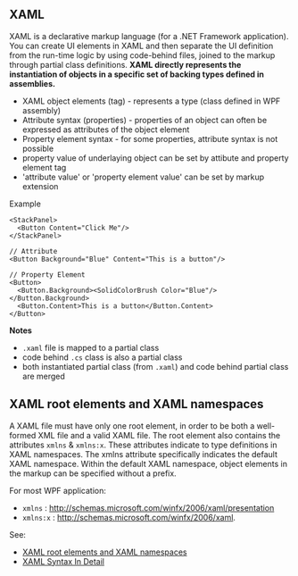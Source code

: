 ## XAML
XAML is a declarative markup language (for a .NET Framework application). 
You can create UI elements in XAML and then separate the UI definition from the run-time logic by using code-behind files, joined to the markup through partial class definitions. **XAML directly represents the instantiation of objects in a specific set of backing types defined in assemblies.**

* XAML object elements (tag) - represents a type (class defined in WPF assembly)
* Attribute syntax (properties) - properties of an object can often be expressed as attributes of the object element
* Property element syntax - for some properties, attribute syntax is not possible
* property value of underlaying object can be set by attibute and property element tag
* 'attribute value' or 'property element value' can be set by markup extension

Example
```
<StackPanel>
  <Button Content="Click Me"/>
</StackPanel>

// Attribute
<Button Background="Blue" Content="This is a button"/>

// Property Element
<Button>
  <Button.Background><SolidColorBrush Color="Blue"/></Button.Background>
  <Button.Content>This is a button</Button.Content>
</Button>
```

**Notes**
* `.xaml` file is mapped to a partial class
* code behind `.cs` class is also a partial class
* both instantiated partial class (from `.xaml`) and code behind partial class are merged

## XAML root elements and XAML namespaces
A XAML file must have only one root element, in order to be both a well-formed XML file and a valid XAML file.
The root element also contains the attributes `xmlns` & `xmlns:x`. These attributes indicate to type definitions in XAML namespaces.
The xmlns attribute specifically indicates the default XAML namespace. Within the default XAML namespace, object elements in the markup can be specified without a prefix.

For most WPF application:
* `xmlns` : http://schemas.microsoft.com/winfx/2006/xaml/presentation
* `xmlns:x` : http://schemas.microsoft.com/winfx/2006/xaml.

See: 
* [XAML root elements and XAML namespaces](https://docs.microsoft.com/en-us/dotnet/framework/wpf/advanced/xaml-overview-wpf#xaml-root-elements-and-xaml-namespaces)
* [XAML Syntax In Detail](https://docs.microsoft.com/en-us/dotnet/framework/wpf/advanced/xaml-syntax-in-detail)
